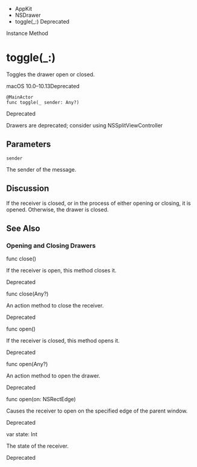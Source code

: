 

- AppKit
- NSDrawer
-  toggle(\_:) Deprecated

Instance Method

# toggle(\_:)

Toggles the drawer open or closed.

macOS 10.0–10.13Deprecated

``` source
@MainActor
func toggle(_ sender: Any?)
```

Deprecated

Drawers are deprecated; consider using NSSplitViewController

## Parameters 

`sender`  

The sender of the message.

## Discussion

If the receiver is closed, or in the process of either opening or closing, it is opened. Otherwise, the drawer is closed.

## See Also

### Opening and Closing Drawers

func close()

If the receiver is open, this method closes it.

Deprecated

func close(Any?)

An action method to close the receiver.

Deprecated

func open()

If the receiver is closed, this method opens it.

Deprecated

func open(Any?)

An action method to open the drawer.

Deprecated

func open(on: NSRectEdge)

Causes the receiver to open on the specified edge of the parent window.

Deprecated

var state: Int

The state of the receiver.

Deprecated

